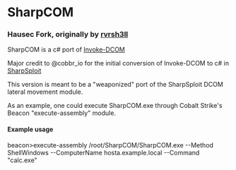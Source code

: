 # SharpCOM
### Hausec Fork, originally by [rvrsh3ll](https://github.com/rvrsh3ll)


SharpCOM is a c# port of [Invoke-DCOM](https://github.com/rvrsh3ll/Misc-Powershell-Scripts/blob/master/Invoke-DCOM.ps1)


Major credit to @cobbr_io for the initial conversion of Invoke-DCOM to c# in [SharpSploit](https://github.com/cobbr/SharpSploit/blob/master/SharpSploit/LateralMovement/DCOM.cs)


This version is meant to be a "weaponized" port of the SharpSploit DCOM lateral movement module.


As an example, one could execute SharpCOM.exe through Cobalt Strike's Beacon "execute-assembly" module.


#### Example usage
beacon>execute-assembly /root/SharpCOM/SharpCOM.exe --Method ShellWindows --ComputerName hosta.example.local --Command "calc.exe"
